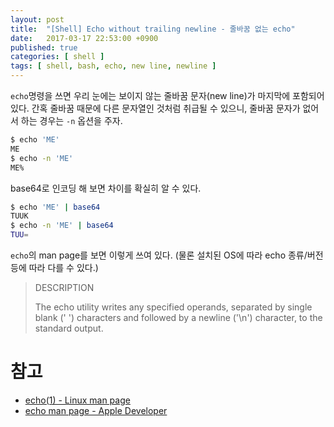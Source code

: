 ```yaml
---
layout: post
title:  "[Shell] Echo without trailing newline - 줄바꿈 없는 echo"
date:   2017-03-17 22:53:00 +0900
published: true
categories: [ shell ]
tags: [ shell, bash, echo, new line, newline ]
---
```


`echo`명령을 쓰면 우리 눈에는 보이지 않는 줄바꿈 문자(new line)가 마지막에 포함되어 있다. 간혹 줄바꿈 때문에 다른 문자열인 것처럼 취급될 수 있으니, 줄바꿈 문자가 없어서 하는 경우는 `-n` 옵션을 주자.

```bash
$ echo 'ME'
ME
$ echo -n 'ME'
ME%
```

base64로 인코딩 해 보면 차이를 확실히 알 수 있다.

```bash
$ echo 'ME' | base64
TUUK
$ echo -n 'ME' | base64
TUU=
```

`echo`의 man page를 보면 이렇게 쓰여 있다. (물론 설치된 OS에 따라 echo 종류/버전 등에 따라 다를 수 있다.)

> DESCRIPTION
>
> The echo utility writes any specified operands, separated by single blank (' ') characters and followed by a newline ('\n') character, to the standard output.

# 참고
- [echo(1) - Linux man page](https://linux.die.net/man/1/echo)
- [echo man page - Apple Developer](https://developer.apple.com/legacy/library/documentation/Darwin/Reference/ManPages/man1/echo.1.html)
